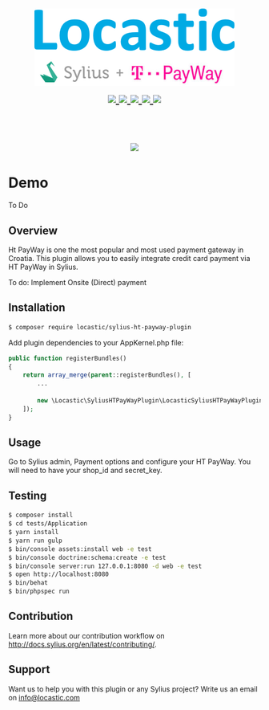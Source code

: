 <h1 align="center">
    <a href="http://www.locastic.com" target="_blank">
        <img src="https://raw.githubusercontent.com/locastic/SyliusHTPayWayPlugin/master/SyliusHTPayWayPlugin.png" />
    </a>
    <br />
    <a href="https://packagist.org/packages/locastic/sylius-ht-payway-plugin" title="License" target="_blank">
        <img src="https://img.shields.io/packagist/l/locastic/sylius-ht-payway-plugin.svg" />
    </a>
    <a href="https://packagist.org/packages/locastic/sylius-ht-payway-plugin" title="Version" target="_blank">
        <img src="https://img.shields.io/packagist/v/Locastic/sylius-ht-payway-plugin.svg" />
    </a>
    <a href="https://travis-ci.org/Locastic/SyliusHTPayWayPlugin" title="Build status" target="_blank">
        <img src="https://img.shields.io/travis/Locastic/SyliusHTPayWayPlugin/master.svg" />
    </a>
    <a href="https://scrutinizer-ci.com/g/Locastic/SyliusHTPayWayPlugin/" title="Scrutinizer" target="_blank">
        <img src="https://img.shields.io/scrutinizer/g/Locastic/SyliusHTPayWayPlugin.svg" />
    </a>
    <a href="https://packagist.org/packages/locastic/sylius-ht-payway-plugin" title="Total Downloads" target="_blank">
        <img src="https://poser.pugx.org/locastic/sylius-ht-payway-plugin/downloads" />
    </a>
    <br/>
    <br/>
    <p align="center"><img src="https://sylius.com/assets/badge-approved-by-sylius.png" width="200"></p>
</h1>

# Demo

To Do 

## Overview

Ht PayWay is one the most popular and most used payment gateway in Croatia. This plugin allows you to easily integrate 
credit card payment via HT PayWay in Sylius. 

To do: Implement Onsite (Direct) payment

## Installation
```bash
$ composer require locastic/sylius-ht-payway-plugin
```
    
Add plugin dependencies to your AppKernel.php file:
```php
public function registerBundles()
{
    return array_merge(parent::registerBundles(), [
        ...
        
        new \Locastic\SyliusHTPayWayPlugin\LocasticSyliusHTPayWayPlugin(),
    ]);
}
```

## Usage

Go to Sylius admin, Payment options and configure your HT PayWay. You will need to have your shop_id and secret_key.

## Testing
```bash
$ composer install
$ cd tests/Application
$ yarn install
$ yarn run gulp
$ bin/console assets:install web -e test
$ bin/console doctrine:schema:create -e test
$ bin/console server:run 127.0.0.1:8080 -d web -e test
$ open http://localhost:8080
$ bin/behat
$ bin/phpspec run
```

## Contribution

Learn more about our contribution workflow on http://docs.sylius.org/en/latest/contributing/.

## Support

Want us to help you with this plugin or any Sylius project? Write us an email on info@locastic.com

